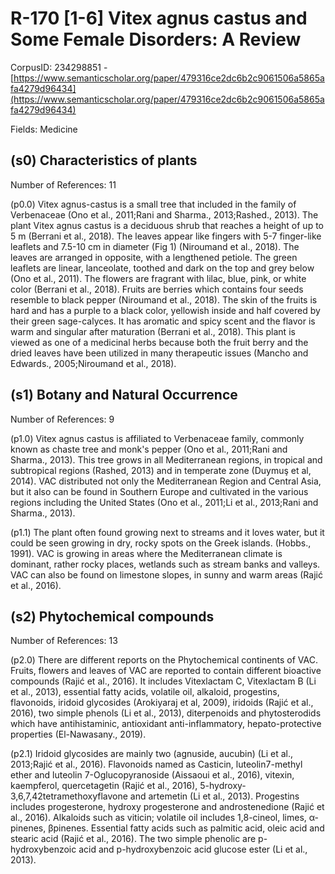 # R-170 [1-6] Vitex agnus castus and Some Female Disorders: A Review

CorpusID: 234298851 - [https://www.semanticscholar.org/paper/479316ce2dc6b2c9061506a5865afa4279d96434](https://www.semanticscholar.org/paper/479316ce2dc6b2c9061506a5865afa4279d96434)

Fields: Medicine

## (s0) Characteristics of plants
Number of References: 11

(p0.0) Vitex agnus-castus is a small tree that included in the family of Verbenaceae (Ono et al., 2011;Rani and Sharma., 2013;Rashed., 2013). The plant Vitex agnus castus is a deciduous shrub that reaches a height of up to 5 m (Berrani et al., 2018). The leaves appear like fingers with 5-7 finger-like leaflets and 7.5-10 cm in diameter (Fig 1) (Niroumand et al., 2018). The leaves are arranged in opposite, with a lengthened petiole. The green leaflets are linear, lanceolate, toothed and dark on the top and grey below (Ono et al., 2011). The flowers are fragrant with lilac, blue, pink, or white color (Berrani et al., 2018). Fruits are berries which contains four seeds resemble to black pepper (Niroumand et al., 2018). The skin of the fruits is hard and has a purple to a black color, yellowish inside and half covered by their green sage-calyces. It has aromatic and spicy scent and the flavor is warm and singular after maturation (Berrani et al., 2018). This plant is viewed as one of a medicinal herbs because both the fruit berry and the dried leaves have been utilized in many therapeutic issues (Mancho and Edwards., 2005;Niroumand et al., 2018).
## (s1) Botany and Natural Occurrence
Number of References: 9

(p1.0) Vitex agnus castus is affiliated to Verbenaceae family, commonly known as chaste tree and monk's pepper (Ono et al., 2011;Rani and Sharma., 2013). This tree grows in all Mediterranean regions, in tropical and subtropical regions (Rashed, 2013) and in temperate zone (Duymuş et al, 2014). VAC distributed not only the Mediterranean Region and Central Asia, but it also can be found in Southern Europe and cultivated in the various regions including the United States (Ono et al., 2011;Li et al., 2013;Rani and Sharma., 2013).

(p1.1) The plant often found growing next to streams and it loves water, but it could be seen growing in dry, rocky spots on the Greek islands. (Hobbs., 1991). VAC is growing in areas where the Mediterranean climate is dominant, rather rocky places, wetlands such as stream banks and valleys. VAC can also be found on limestone slopes, in sunny and warm areas (Rajić et al., 2016).
## (s2) Phytochemical compounds
Number of References: 13

(p2.0) There are different reports on the Phytochemical continents of VAC. Fruits, flowers and leaves of VAC are reported to contain different bioactive compounds (Rajić et al., 2016). It includes Vitexlactam C, Vitexlactam B (Li et al., 2013), essential fatty acids, volatile oil, alkaloid, progestins, flavonoids, iridoid glycosides (Arokiyaraj et al, 2009), iridoids (Rajić et al., 2016), two simple phenols (Li et al., 2013), diterpenoids and phytosterodids which have antihistaminic, antioxidant anti-inflammatory, hepato-protective properties (El-Nawasany., 2019).

(p2.1) Iridoid glycosides are mainly two (agnuside, aucubin) (Li et al., 2013;Rajić et al., 2016). Flavonoids named as Casticin, luteolin7-methyl ether and luteolin 7-Oglucopyranoside (Aissaoui et al., 2016), vitexin, kaempferol, quercetagetin (Rajić et al., 2016), 5-hydroxy-3,6,7,42tetramethoxyflavone and artemetin (Li et al., 2013). Progestins includes progesterone, hydroxy progesterone and androstenedione (Rajić et al., 2016). Alkaloids such as viticin; volatile oil includes 1,8-cineol, limes, α-pinenes, βpinenes. Essential fatty acids such as palmitic acid, oleic acid and stearic acid (Rajić et al., 2016). The two simple phenolic are p-hydroxybenzoic acid and p-hydroxybenzoic acid glucose ester (Li et al., 2013).
